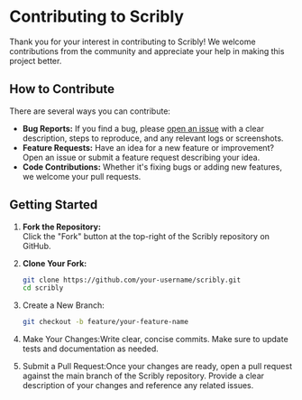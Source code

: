 # Contributing to Scribly

Thank you for your interest in contributing to Scribly! We welcome contributions from the community and appreciate your help in making this project better.

## How to Contribute

There are several ways you can contribute:

- **Bug Reports:** If you find a bug, please [open an issue](https://github.com/your-username/scribly/issues) with a clear description, steps to reproduce, and any relevant logs or screenshots.
- **Feature Requests:** Have an idea for a new feature or improvement? Open an issue or submit a feature request describing your idea.
- **Code Contributions:** Whether it's fixing bugs or adding new features, we welcome your pull requests.

## Getting Started

1. **Fork the Repository:**  
   Click the "Fork" button at the top-right of the Scribly repository on GitHub.

2. **Clone Your Fork:**  
   ```bash
   git clone https://github.com/your-username/scribly.git
   cd scribly

3. Create a New Branch:
   ```bash
   git checkout -b feature/your-feature-name

4. Make Your Changes:Write clear, concise commits. Make sure to update tests and documentation as needed.

5. Submit a Pull Request:Once your changes are ready, open a pull request against the main branch of the Scribly repository. Provide a clear description of your changes and reference any related issues.
   